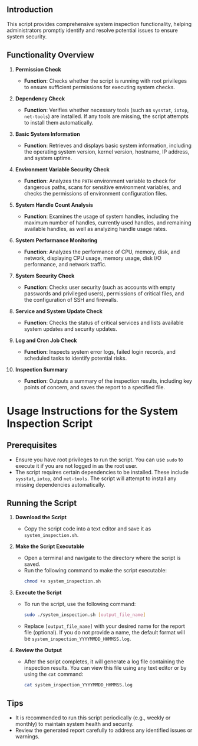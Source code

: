 ## Introduction
This script provides comprehensive system inspection functionality, helping administrators promptly identify and resolve potential issues to ensure system security.

## Functionality Overview

1. **Permission Check**
   - **Function**: Checks whether the script is running with root privileges to ensure sufficient permissions for executing system checks.

2. **Dependency Check**
   - **Function**: Verifies whether necessary tools (such as `sysstat`, `iotop`, `net-tools`) are installed. If any tools are missing, the script attempts to install them automatically.

3. **Basic System Information**
   - **Function**: Retrieves and displays basic system information, including the operating system version, kernel version, hostname, IP address, and system uptime.

4. **Environment Variable Security Check**
   - **Function**: Analyzes the `PATH` environment variable to check for dangerous paths, scans for sensitive environment variables, and checks the permissions of environment configuration files.

5. **System Handle Count Analysis**
   - **Function**: Examines the usage of system handles, including the maximum number of handles, currently used handles, and remaining available handles, as well as analyzing handle usage rates.

6. **System Performance Monitoring**
   - **Function**: Analyzes the performance of CPU, memory, disk, and network, displaying CPU usage, memory usage, disk I/O performance, and network traffic.

7. **System Security Check**
   - **Function**: Checks user security (such as accounts with empty passwords and privileged users), permissions of critical files, and the configuration of SSH and firewalls.

8. **Service and System Update Check**
   - **Function**: Checks the status of critical services and lists available system updates and security updates.

9. **Log and Cron Job Check**
   - **Function**: Inspects system error logs, failed login records, and scheduled tasks to identify potential risks.

10. **Inspection Summary**
    - **Function**: Outputs a summary of the inspection results, including key points of concern, and saves the report to a specified file.


# Usage Instructions for the System Inspection Script

## Prerequisites
- Ensure you have root privileges to run the script. You can use `sudo` to execute it if you are not logged in as the root user.
- The script requires certain dependencies to be installed. These include `sysstat`, `iotop`, and `net-tools`. The script will attempt to install any missing dependencies automatically.

## Running the Script

1. **Download the Script**
   - Copy the script code into a text editor and save it as `system_inspection.sh`.

2. **Make the Script Executable**
   - Open a terminal and navigate to the directory where the script is saved.
   - Run the following command to make the script executable:
     ```bash
     chmod +x system_inspection.sh
     ```

3. **Execute the Script**
   - To run the script, use the following command:
     ```bash
     sudo ./system_inspection.sh [output_file_name]
     ```
   - Replace `[output_file_name]` with your desired name for the report file (optional). If you do not provide a name, the default format will be `system_inspection_YYYYMMDD_HHMMSS.log`.

4. **Review the Output**
   - After the script completes, it will generate a log file containing the inspection results. You can view this file using any text editor or by using the `cat` command:
     ```bash
     cat system_inspection_YYYYMMDD_HHMMSS.log
     ```

## Tips
- It is recommended to run this script periodically (e.g., weekly or monthly) to maintain system health and security.
- Review the generated report carefully to address any identified issues or warnings.

